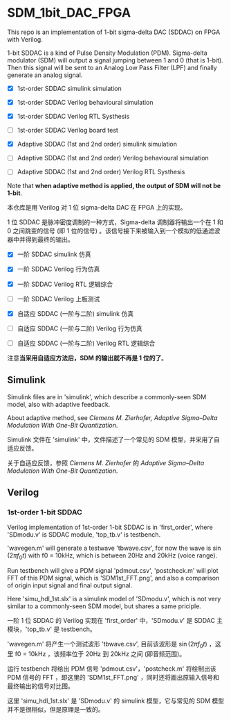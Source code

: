 # SDM_1bit_DAC_FPGA

This repo is an implementation of 1-bit sigma-delta DAC (SDDAC) on FPGA with Verilog.

1-bit SDDAC is a kind of Pulse Density Modulation (PDM). Sigma-delta modulator (SDM) will output a signal jumping between 1 and 0 (that is 1-bit). Then this signal will be sent to an Analog Low Pass Filter (LPF) and finally generate an analog signal.

- [X] 1st-order SDDAC simulink simulation

- [X] 1st-order SDDAC Verilog behavioural simulation

- [X] 1st-order SDDAC Verilog RTL Systhesis

- [ ] 1st-order SDDAC Verilog board test

- [X] Adaptive SDDAC (1st and 2nd order) simulink simulation

- [ ] Adaptive SDDAC (1st and 2nd order) Verilog behavioural simulation

- [ ] Adaptive SDDAC (1st and 2nd order) Verilog RTL Systhesis

Note that **when adaptive method is applied, the output of SDM will not be 1-bit**.

本仓库是用 Verilog 对 1 位 sigma-delta DAC 在 FPGA 上的实现。

1 位 SDDAC 是脉冲密度调制的一种方式，Sigma-delta 调制器将输出一个在 1 和 0 之间跳变的信号 (即 1 位的信号) 。该信号接下来被输入到一个模拟的低通滤波器中并得到最终的输出。

- [X] 一阶 SDDAC simulink 仿真

- [X] 一阶 SDDAC Verilog 行为仿真

- [X] 一阶 SDDAC Verilog RTL 逻辑综合

- [ ] 一阶 SDDAC Verilog 上板测试

- [X] 自适应 SDDAC (一阶与二阶) simulink 仿真

- [ ] 自适应 SDDAC (一阶与二阶) Verilog 行为仿真

- [ ] 自适应 SDDAC (一阶与二阶) Verilog RTL 逻辑综合

注意**当采用自适应方法后，SDM 的输出就不再是 1 位的了**。

## Simulink

Simulink files are in 'simulink', which describe a commonly-seen SDM model, also with adaptive feedback.

About adaptive method, see *Clemens M. Zierhofer, Adaptive Sigma–Delta Modulation With One-Bit Quantization*.

Simulink 文件在 'simulink' 中，文件描述了一个常见的 SDM 模型，并采用了自适应反馈。

关于自适应反馈，参照 *Clemens M. Zierhofer* 的 *Adaptive Sigma–Delta Modulation With One-Bit Quantization*.

## Verilog

### 1st-order 1-bit SDDAC

Verilog implementation of 1st-order 1-bit SDDAC is in 'first_order', where 'SDmodu.v' is SDDAC module, 'top_tb.v' is testbench.

'wavegen.m' will generate a testwave 'tbwave.csv', for now the wave is $\sin(2 \pi f_0 t)$ with f0 = 10kHz, which is between 20Hz and 20kHz (voice range).

Run testbench will give a PDM signal 'pdmout.csv', 'postcheck.m' will plot FFT of this PDM signal, which is 'SDM1st_FFT.png', and also a comparison of origin input signal and final output signal.

Here 'simu_hdl_1st.slx' is a simulink model of 'SDmodu.v', which is not very similar to a commonly-seen SDM model, but shares a same priciple.

一阶 1 位 SDDAC 的 Verilog 实现在 'first_order' 中，'SDmodu.v' 是 SDDAC 主模块，'top_tb.v' 是 testbench。

'wavegen.m' 将产生一个测试波形 'tbwave.csv', 目前该波形是 $\sin(2 \pi f_0 t)$ ，这里 f0 = 10kHz ，该频率位于 20Hz 到 20kHz 之间 (即音频范围)。

运行 testbench 将给出 PDM 信号 'pdmout.csv'，'postcheck.m' 将绘制出该 PDM 信号的 FFT ，即这里的 'SDM1st_FFT.png' ，同时还将画出原输入信号和最终输出的信号对比图。

这里 'simu_hdl_1st.slx' 是 'SDmodu.v' 的 simulink 模型，它与常见的 SDM 模型并不是很相似，但是原理是一致的。
